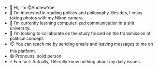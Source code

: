 - 👋 Hi, I’m @AndrewYoe
- 👀 I’m interested in reading politics and philosophy. Besides, I enjoy taking photos with my Nikon camera.
- 🌱 I’m currently learning computerlized communication in a shit university.
- 💞️ I’m looking to collaborate on the study fouced on the transmission of political concept.
- 📫 You can reach me by sending emails and leaving messages to me on this platform.
- 😄 Pronouns: solid person
- ⚡ Fun fact: Actually, I literally know nothing about my daily issues.

<!---
AndrewYoe/AndrewYoe is a ✨ special ✨ repository because its `README.md` (this file) appears on your GitHub profile.
You can click the Preview link to take a look at your changes.
--->
